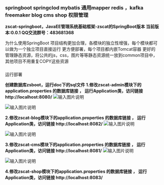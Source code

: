 ### springboot springclod mybatis 通用mapper redis ，kafka freemaker  blog cms shop 权限管理


 **zscat-springboot，JavaEE管理系统基础框架-zscat的SpringBoot版本
当前版本:0.0.1
QQ交流群号：483681368** 


为什么使用SpringBoot
项目结构更加合理，各模块的独立性增强，每个模块都可以做为一个独立项目直接运行
更方便部署，每个项目都内嵌Tomcat容器
更好的管理静态资源，将公共的js，css，图片等等静态资源统一放到common项目中，其他项目不用重复COPY这些资源
### 
运行部署


 **创建数据库zsboot，运行doc下的sql文件
1.修改zscat-admin模块下的application.properties 的数据库链接 ，
运行Application类，访问链接 http://localhost:8080/** 
![输入图片说明](http://git.oschina.net/uploads/images/2017/0410/210400_99055134_134431.png "在这里输入图片标题")

![输入图片说明](http://git.oschina.net/uploads/images/2017/0410/210410_07a107b4_134431.png "在这里输入图片标题")


 **2.修改zscat-blog模块下的application.properties 的数据库链接 ，
运行Application类，访问链接 http://localhost:8082/** 
![输入图片说明](http://git.oschina.net/uploads/images/2017/0410/210419_3da8e86e_134431.png "在这里输入图片标题")

![输入图片说明](http://git.oschina.net/uploads/images/2017/0410/210436_f13576e3_134431.png "在这里输入图片标题")

 **3.修改zscat-cms模块下的application.properties 的数据库链接 ，
运行Application类，访问链接 http://localhost:8081/** 
![输入图片说明](http://git.oschina.net/uploads/images/2017/0410/210457_d7b382f4_134431.png "在这里输入图片标题")

![输入图片说明](http://git.oschina.net/uploads/images/2017/0410/210612_4eb330ea_134431.png "在这里输入图片标题")

 **4.修改zscat-shop模块下的application.properties 的数据库链接 ，
运行Application类，访问链接 http://localhost:8083/** 

